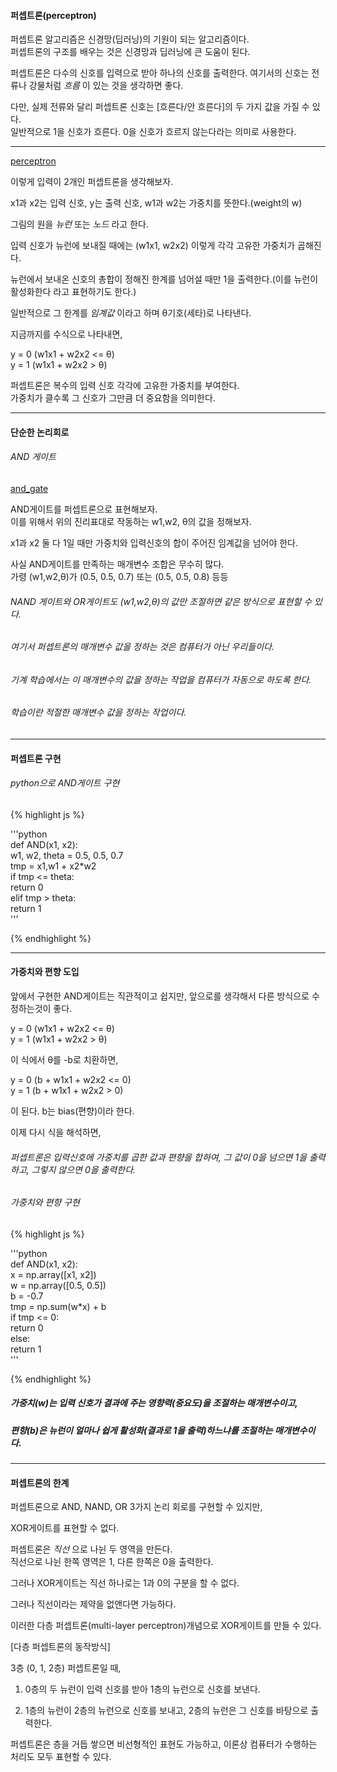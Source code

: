 #### 퍼셉트론(perceptron)

퍼셉트론 알고리즘은 신경망(딥러닝)의 기원이 되는 알고리즘이다.  
퍼셉트론의 구조를 배우는 것은 신경망과 딥러닝에 큰 도움이 된다.  

퍼셉트론은 다수의 신호를 입력으로 받아 하나의 신호를 출력한다.
여기서의 신호는 전류나 강물처럼 _흐름_ 이 있는 것을 생각하면 좋다.

다만, 실제 전류와 달리 퍼셉트론 신호는 [흐른다/안 흐른다]의 두 가지 값을 가질 수 있다.  
일반적으로 1을 신호가 흐른다. 0을 신호가 흐르지 않는다라는 의미로 사용한다.

***

[perceptron](C:\Users\feb25\Desktop\gitblog\assets\images\perceptron.png)

이렇게 입력이 2개인 퍼셉트론을 생각해보자.

x1과 x2는 입력 신호, y는 출력 신호, w1과 w2는 가중치를 뜻한다.(weight의 w)

그림의 원을 _뉴런_  또는 _노드_ 라고 한다.  

입력 신호가 뉴런에 보내질 때에는 (w1x1, w2x2) 이렇게 각각 고유한 가중치가 곱해진다.    

뉴런에서 보내온 신호의 총합이 정해진 한계를 넘어설 때만 1을 출력한다.(이를 뉴런이 활성화한다 라고 표현하기도 한다.)

일반적으로 그 한계를 _임계값_ 이라고 하며 θ기호(세타)로 나타낸다.

지금까지를 수식으로 나타내면,

y = 0 (w1x1 + w2x2 <= θ)  
y = 1 (w1x1 + w2x2 > θ)

퍼셉트론은 복수의 입력 신호 각각에 고유한 가중치를 부여한다.  
가중치가 클수록 그 신호가 그만큼 더 중요함을 의미한다.  

***

#### 단순한 논리회로

###### AND 게이트

[and_gate](C:\Users\feb25\Desktop\gitblog\assets\images\AND.png)

AND게이트를 퍼셉트론으로 표현해보자.  
이를 위해서 위의 진리표대로 작동하는 w1,w2, θ의 값을 정해보자.

x1과 x2 둘 다 1일 때만 가중치와 입력신호의 합이 주어진 임계값을 넘어야 한다.


사실 AND게이트를 만족하는 매개변수 조합은 무수히 많다.  
가령 (w1,w2,θ)가 (0.5, 0.5, 0.7) 또는 (0.5, 0.5, 0.8) 등등

###### NAND 게이트와 OR게이트도 (w1,w2,θ)의 값만 조절하면 같은 방식으로 표현할 수 있다.

###### 여기서 퍼셉트론의 매개변수 값을 정하는 것은 컴퓨터가 아닌 우리들이다.

###### 기계 학습에서는 이 매개변수의 값을 정하는 작업을 컴퓨터가 자동으로 하도록 한다.

###### 학습이란 적절한 매개변수 값을 정하는 작업이다.

***

#### 퍼셉트론 구현

###### python으로 AND게이트 구현


{% highlight js %}

'''python  
def AND(x1, x2):  
    w1, w2, theta = 0.5, 0.5, 0.7  
    tmp = x1,w1 + x2*w2   
    if tmp <= theta:  
        return 0  
    elif tmp > theta:  
        return 1  
'''      

{% endhighlight %}

***

#### 가중치와 편향 도입

앞에서 구현한 AND게이트는 직관적이고 쉽지만, 앞으로를 생각해서 다른 방식으로 수정하는것이 좋다.

y = 0 (w1x1 + w2x2 <= θ)  
y = 1 (w1x1 + w2x2 > θ)

이 식에서 θ를 -b로 치환하면,

y = 0 (b + w1x1 + w2x2 <= 0)  
y = 1 (b + w1x1 + w2x2 > 0)

이 된다. b는 bias(편향)이라 한다.  

이제 다시 식을 해석하면,

###### 퍼셉트론은 입력신호에 가중치를 곱한 값과 편향을 합하여, 그 값이 0을 넘으면 1을 출력하고, 그렇지 않으면 0을 출력한다.


###### 가중치와 편향 구현


{% highlight js %}

'''python  
def AND(x1, x2):  
    x = np.array([x1, x2])  
    w = np.array([0.5, 0.5])  
    b = -0.7  
    tmp = np.sum(w*x) + b  
    if tmp <= 0:  
        return 0  
    else:  
        return 1  
'''      

{% endhighlight %}


##### 가중치(w)는 입력 신호가 결과에 주는 영향력(중요도)을 조절하는 매개변수이고,  
##### 편향(b)은 뉴런이 얼마나 쉽게 활성화(결과로 1을 출력)하느냐를 조절하는 매개변수이다.

***

#### 퍼셉트론의 한계

퍼셉트론으로 AND, NAND, OR 3가지 논리 회로를 구현할 수 있지만,

XOR게이트를 표현할 수 없다.

퍼셉트론은 _직선_ 으로 나뉜 두 영역을 만든다.  
직선으로 나뉜 한쪽 영역은 1, 다른 한쪽은 0을 출력한다.

그러나 XOR게이트는 직선 하나로는 1과 0의 구분을 할 수 없다.

그러나 직선이라는 제약을 없앤다면 가능하다.

이러한 다층 퍼셉트론(multi-layer perceptron)개념으로 XOR게이트를 만들 수 있다.

[다층 퍼셉트론의 동작방식]

3층 (0, 1, 2층) 퍼셉트론일 때,

1. 0층의 두 뉴런이 입력 신호를 받아 1층의 뉴런으로 신호를 보낸다.

2. 1층의 뉴런이 2층의 뉴런으로 신호를 보내고, 2층의 뉴런은 그 신호를 바탕으로 출력한다.


퍼셉트론은 층을 거듭 쌓으면 비선형적인 표현도 가능하고, 이론상 컴퓨터가 수행하는 처리도 모두 표현할 수 있다.
